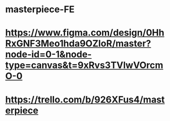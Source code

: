 # masterpiece-FE
# https://www.figma.com/design/0HhRxGNF3Meo1hda9OZIoR/master?node-id=0-1&node-type=canvas&t=9xRvs3TVlwVOrcmO-0
# https://trello.com/b/926XFus4/masterpiece